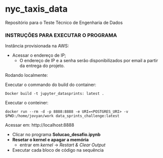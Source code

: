 # nyc_taxis_data
Repositório para o Teste Técnico de Engenharia de Dados


### INSTRUÇÕES PARA EXECUTAR O PROGRAMA

Instância provisionada na AWS:
- Acessar o endereço de IP; 
   - O endereço de IP e a senha serão disponibilizados por email a partir da entrega do projeto.
   
Rodando localmente:

Executar o commando do build do container:

`Docker build -t jupyter_datasprints: latest .`

Executar o conteiner:

`docker run --rm -d -p 8888:8888 -e URI=<POSTGRES_URI> -v $PWD:/home/jovyan/work data_sprints_challenge:latest`

Acessar em: http://localhost:8888
   
   
- Clicar no programa **Solucao_desafio.ipynb**
- **Resetar o kernel e apagar a memória**
   - entrar em *kernel* -> *Restart & Clear Output*
- Executar cada bloco de código na sequência


  
